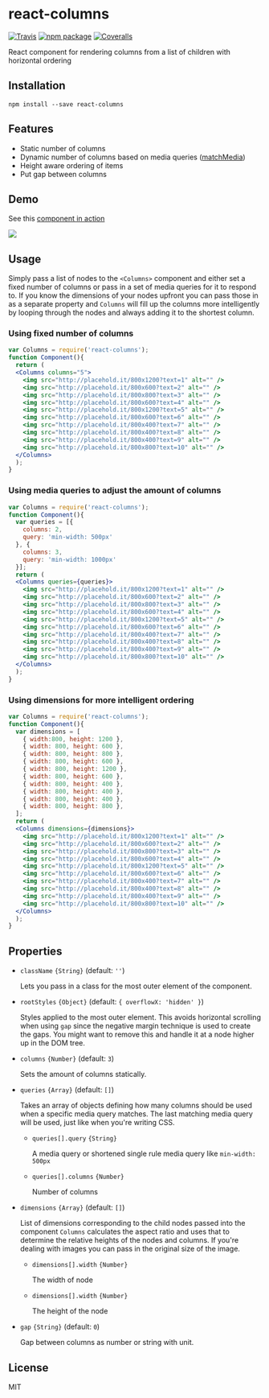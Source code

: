 # react-columns

[![Travis][build-badge]][build]
[![npm package][npm-badge]][npm]
[![Coveralls][coveralls-badge]][coveralls]

React component for rendering columns from a list of children with horizontal ordering

[build-badge]: https://img.shields.io/travis/novascreen/react-columns/master.svg?style=flat-square
[build]: https://travis-ci.org/novascreen/react-columns

[npm-badge]: https://img.shields.io/npm/v/react-columns.svg?style=flat-square
[npm]: https://www.npmjs.org/package/react-columns

[coveralls-badge]: https://img.shields.io/coveralls/novascreen/react-columns/master.svg?style=flat-square
[coveralls]: https://coveralls.io/github/novascreen/react-columns
 
## Installation

`npm install --save react-columns`

## Features

* Static number of columns
* Dynamic number of columns based on media queries ([matchMedia][matchmedia])
* Height aware ordering of items
* Put gap between columns

## Demo

See this [component in action][demo]

![](https://i.gyazo.com/9a59c888c472388d8de14dbc4391db7e.gif)

## Usage

Simply pass a list of nodes to the `<Columns>` component and either set a fixed number of columns or pass in a set of media queries for it to respond to.
If you know the dimensions of your nodes upfront you can pass those in as a separate property and `Columns` will fill up the columns more intelligently by looping through the nodes and always adding it to the shortest column.

### Using fixed number of columns

```jsx
var Columns = require('react-columns');
function Component(){
  return (
  <Columns columns="5">
    <img src="http://placehold.it/800x1200?text=1" alt="" />
    <img src="http://placehold.it/800x600?text=2" alt="" />
    <img src="http://placehold.it/800x800?text=3" alt="" />
    <img src="http://placehold.it/800x600?text=4" alt="" />
    <img src="http://placehold.it/800x1200?text=5" alt="" />
    <img src="http://placehold.it/800x600?text=6" alt="" />
    <img src="http://placehold.it/800x400?text=7" alt="" />
    <img src="http://placehold.it/800x400?text=8" alt="" />
    <img src="http://placehold.it/800x400?text=9" alt="" />
    <img src="http://placehold.it/800x800?text=10" alt="" />
  </Columns>
  );
}
```

### Using media queries to adjust the amount of columns

```jsx
var Columns = require('react-columns');
function Component(){
  var queries = [{
    columns: 2,
    query: 'min-width: 500px'
  }, {
    columns: 3,
    query: 'min-width: 1000px'
  }];
  return (
  <Columns queries={queries}>
    <img src="http://placehold.it/800x1200?text=1" alt="" />
    <img src="http://placehold.it/800x600?text=2" alt="" />
    <img src="http://placehold.it/800x800?text=3" alt="" />
    <img src="http://placehold.it/800x600?text=4" alt="" />
    <img src="http://placehold.it/800x1200?text=5" alt="" />
    <img src="http://placehold.it/800x600?text=6" alt="" />
    <img src="http://placehold.it/800x400?text=7" alt="" />
    <img src="http://placehold.it/800x400?text=8" alt="" />
    <img src="http://placehold.it/800x400?text=9" alt="" />
    <img src="http://placehold.it/800x800?text=10" alt="" />
  </Columns>
  );
}
```

### Using dimensions for more intelligent ordering

```jsx
var Columns = require('react-columns');
function Component(){
  var dimensions = [
    { width:800, height: 1200 },
    { width: 800, height: 600 },
    { width: 800, height: 800 },
    { width: 800, height: 600 },
    { width: 800, height: 1200 },
    { width: 800, height: 600 },
    { width: 800, height: 400 },
    { width: 800, height: 400 },
    { width: 800, height: 400 },
    { width: 800, height: 800 },
  ];
  return (
  <Columns dimensions={dimensions}>
    <img src="http://placehold.it/800x1200?text=1" alt="" />
    <img src="http://placehold.it/800x600?text=2" alt="" />
    <img src="http://placehold.it/800x800?text=3" alt="" />
    <img src="http://placehold.it/800x600?text=4" alt="" />
    <img src="http://placehold.it/800x1200?text=5" alt="" />
    <img src="http://placehold.it/800x600?text=6" alt="" />
    <img src="http://placehold.it/800x400?text=7" alt="" />
    <img src="http://placehold.it/800x400?text=8" alt="" />
    <img src="http://placehold.it/800x400?text=9" alt="" />
    <img src="http://placehold.it/800x800?text=10" alt="" />
  </Columns>
  );
}
```

## Properties

* `className`  `{String}` (default: `''`)

  Lets you pass in a class for the most outer element of the component.

* `rootStyles`  `{Object}` (default: `{ overflowX: 'hidden' }`)

  Styles applied to the most outer element. This avoids horizontal scrolling when using `gap` since the negative margin technique is used to create the gaps. You might want to remove this and handle it at a node higher up in the DOM tree.

* `columns` `{Number}` (default: `3`)

  Sets the amount of columns statically.

* `queries` `{Array}` (default: `[]`)

  Takes an array of objects defining how many columns should be used when a specific media query matches.
  The last matching media query will be used, just like when you're writing CSS.

  * `queries[].query` `{String}`

    A media query or shortened single rule media query like `min-width: 500px`

  * `queries[].columns` `{Number}`

    Number of columns

* `dimensions` `{Array}` (default: `[]`)

  List of dimensions corresponding to the child nodes passed into the component
  `Columns` calculates the aspect ratio and uses that to determine the relative heights of the nodes and columns. If you're dealing with images you can pass in the original size of the image.

  * `dimensions[].width` `{Number}`

    The width of node

  * `dimensions[].width` `{Number}`

    The height of the node

* `gap`  `{String}` (default: `0`)

  Gap between columns as number or string with unit.

## License

MIT

[matchmedia]: http://caniuse.com/#feat=matchmedia
[demo]: http://novascreen.github.io/react-columns/
